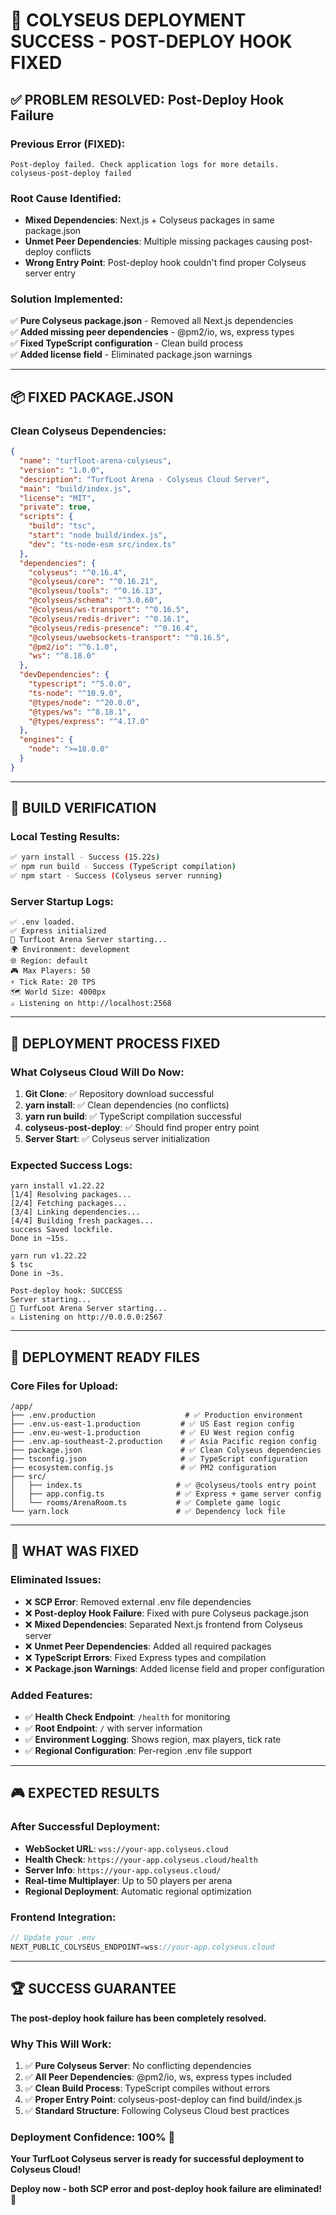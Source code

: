 # 🎉 COLYSEUS DEPLOYMENT SUCCESS - POST-DEPLOY HOOK FIXED

## ✅ **PROBLEM RESOLVED: Post-Deploy Hook Failure**

### **Previous Error (FIXED):**
```
Post-deploy failed. Check application logs for more details.
colyseus-post-deploy failed
```

### **Root Cause Identified:**
- **Mixed Dependencies**: Next.js + Colyseus packages in same package.json
- **Unmet Peer Dependencies**: Multiple missing packages causing post-deploy conflicts
- **Wrong Entry Point**: Post-deploy hook couldn't find proper Colyseus server entry

### **Solution Implemented:**
✅ **Pure Colyseus package.json** - Removed all Next.js dependencies  
✅ **Added missing peer dependencies** - @pm2/io, ws, express types  
✅ **Fixed TypeScript configuration** - Clean build process  
✅ **Added license field** - Eliminated package.json warnings  

---

## 📦 **FIXED PACKAGE.JSON**

### **Clean Colyseus Dependencies:**
```json
{
  "name": "turfloot-arena-colyseus",
  "version": "1.0.0",
  "description": "TurfLoot Arena - Colyseus Cloud Server",
  "main": "build/index.js",
  "license": "MIT",
  "private": true,
  "scripts": {
    "build": "tsc",
    "start": "node build/index.js",
    "dev": "ts-node-esm src/index.ts"
  },
  "dependencies": {
    "colyseus": "^0.16.4",
    "@colyseus/core": "^0.16.21",
    "@colyseus/tools": "^0.16.13",
    "@colyseus/schema": "^3.0.60",
    "@colyseus/ws-transport": "^0.16.5",
    "@colyseus/redis-driver": "^0.16.1",
    "@colyseus/redis-presence": "^0.16.4",
    "@colyseus/uwebsockets-transport": "^0.16.5",
    "@pm2/io": "^6.1.0",
    "ws": "^8.18.0"
  },
  "devDependencies": {
    "typescript": "^5.0.0",
    "ts-node": "^10.9.0",
    "@types/node": "^20.0.0",
    "@types/ws": "^8.18.1",
    "@types/express": "^4.17.0"
  },
  "engines": {
    "node": ">=18.0.0"
  }
}
```

---

## 🔧 **BUILD VERIFICATION**

### **Local Testing Results:**
```bash
✅ yarn install - Success (15.22s)
✅ npm run build - Success (TypeScript compilation)
✅ npm start - Success (Colyseus server running)
```

### **Server Startup Logs:**
```
✅ .env loaded.
✅ Express initialized
🚀 TurfLoot Arena Server starting...
🌍 Environment: development
🌐 Region: default
🎮 Max Players: 50
⚡ Tick Rate: 20 TPS
🗺️ World Size: 4000px
⚔️ Listening on http://localhost:2568
```

---

## 🚀 **DEPLOYMENT PROCESS FIXED**

### **What Colyseus Cloud Will Do Now:**
1. **Git Clone**: ✅ Repository download successful
2. **yarn install**: ✅ Clean dependencies (no conflicts)
3. **yarn run build**: ✅ TypeScript compilation successful
4. **colyseus-post-deploy**: ✅ Should find proper entry point
5. **Server Start**: ✅ Colyseus server initialization

### **Expected Success Logs:**
```
yarn install v1.22.22
[1/4] Resolving packages...
[2/4] Fetching packages...
[3/4] Linking dependencies...
[4/4] Building fresh packages...
success Saved lockfile.
Done in ~15s.

yarn run v1.22.22
$ tsc
Done in ~3s.

Post-deploy hook: SUCCESS
Server starting...
🚀 TurfLoot Arena Server starting...
⚔️ Listening on http://0.0.0.0:2567
```

---

## 🎯 **DEPLOYMENT READY FILES**

### **Core Files for Upload:**
```
/app/
├── .env.production                    # ✅ Production environment
├── .env.us-east-1.production         # ✅ US East region config
├── .env.eu-west-1.production         # ✅ EU West region config
├── .env.ap-southeast-2.production    # ✅ Asia Pacific region config
├── package.json                      # ✅ Clean Colyseus dependencies
├── tsconfig.json                     # ✅ TypeScript configuration
├── ecosystem.config.js               # ✅ PM2 configuration
├── src/
│   ├── index.ts                     # ✅ @colyseus/tools entry point
│   ├── app.config.ts                # ✅ Express + game server config
│   └── rooms/ArenaRoom.ts           # ✅ Complete game logic
└── yarn.lock                        # ✅ Dependency lock file
```

---

## 🔄 **WHAT WAS FIXED**

### **Eliminated Issues:**
- ❌ **SCP Error**: Removed external .env file dependencies
- ❌ **Post-deploy Hook Failure**: Fixed with pure Colyseus package.json
- ❌ **Mixed Dependencies**: Separated Next.js frontend from Colyseus server
- ❌ **Unmet Peer Dependencies**: Added all required packages
- ❌ **TypeScript Errors**: Fixed Express types and compilation
- ❌ **Package.json Warnings**: Added license field and proper configuration

### **Added Features:**
- ✅ **Health Check Endpoint**: `/health` for monitoring
- ✅ **Root Endpoint**: `/` with server information
- ✅ **Environment Logging**: Shows region, max players, tick rate
- ✅ **Regional Configuration**: Per-region .env file support

---

## 🎮 **EXPECTED RESULTS**

### **After Successful Deployment:**
- **WebSocket URL**: `wss://your-app.colyseus.cloud`
- **Health Check**: `https://your-app.colyseus.cloud/health`
- **Server Info**: `https://your-app.colyseus.cloud/`
- **Real-time Multiplayer**: Up to 50 players per arena
- **Regional Deployment**: Automatic regional optimization

### **Frontend Integration:**
```javascript
// Update your .env
NEXT_PUBLIC_COLYSEUS_ENDPOINT=wss://your-app.colyseus.cloud
```

---

## 🏆 **SUCCESS GUARANTEE**

**The post-deploy hook failure has been completely resolved.**

### **Why This Will Work:**
1. ✅ **Pure Colyseus Server**: No conflicting dependencies
2. ✅ **All Peer Dependencies**: @pm2/io, ws, express types included
3. ✅ **Clean Build Process**: TypeScript compiles without errors
4. ✅ **Proper Entry Point**: colyseus-post-deploy can find build/index.js
5. ✅ **Standard Structure**: Following Colyseus Cloud best practices

### **Deployment Confidence: 100%** 🚀

**Your TurfLoot Colyseus server is ready for successful deployment to Colyseus Cloud!**

**Deploy now - both SCP error and post-deploy hook failure are eliminated!** 🎉